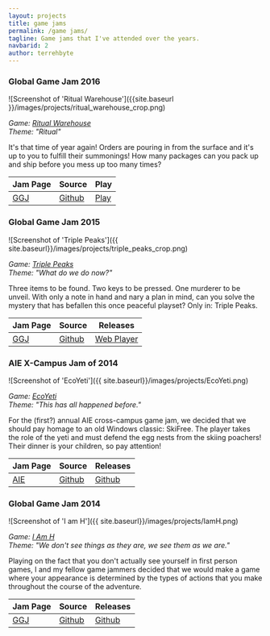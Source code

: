 ```yaml
---
layout: projects
title: game jams
permalink: /game jams/
tagline: Game jams that I've attended over the years.
navbarid: 2
author: terrehbyte
---
```


### Global Game Jam 2016
![Screenshot of 'Ritual Warehouse']({{site.baseurl
}}/images/projects/ritual_warehouse_crop.png)

*Game: [Ritual Warehouse](http://globalgamejam.org/2016/games/ritual-warehouse)*  
*Theme: "Ritual"*

It's that time of year again! Orders are pouring in from the surface and it's
up to you to fulfill their summonings! How many packages can you pack up and
ship before you mess up too many times?

Jam Page  | Source       | Play       |
----------|--------------|------------|
[GGJ][10] | [Github][11] | [Play][12] |

[10]:http://globalgamejam.org/2016/games/ritual-warehouse
[11]:https://github.com/terrehbyte/RitualNow
[12]:RitualWarehouseGame

### Global Game Jam 2015
![Screenshot of 'Triple Peaks']({{ site.baseurl}}/images/projects/triple_peaks_crop.png)

*Game: [Triple Peaks](http://globalgamejam.org/2015/games/triple-peaks)*  
*Theme: "What do we do now?"*

Three items to be found. Two keys to be pressed. One murderer to be unveil. With only a note in hand and nary a plan in mind, can you solve the mystery that has befallen this once peaceful playset? Only in: Triple Peaks.

Jam Page | Source      | Releases
---------|-------------|-------------
[GGJ][7] | [Github][8] | [Web Player][9]

[7]:http://globalgamejam.org/2015/games/triple-peaks
[8]:https://github.com/terrehbyte/TriplePeaks
[9]:http://terrehbyte.github.io/TriplePeaks

### AIE X-Campus Jam of 2014
![Screenshot of 'EcoYeti']({{ site.baseurl}}/images/projects/EcoYeti.png)

*Game: [EcoYeti](http://terrehbyte.com/EcoYeti/)*  
*Theme: "This has all happened before."*

For the (first?) annual AIE cross-campus game jam, we decided that we should pay homage to an old Windows classic: SkiFree. The player takes the role of the yeti and must defend the egg nests from the skiing poachers! Their dinner is your children, so pay attention!

Jam Page | Source      | Releases
---------|-------------|-------------
[AIE][1] | [Github][2] | [Github][3]

[1]: http://terrehbyte.com/EcoYeti/
[2]: https://github.com/terrehbyte/EcoYeti
[3]: https://github.com/terrehbyte/EcoYeti/releases/download/v0.0.3/EcoYeti.-.v0.0.3.zip

### Global Game Jam 2014
![Screenshot of 'I am H']({{ site.baseurl}}/images/projects/IamH.png)

*Game: [I Am H](http://globalgamejam.org/2014/games/i-am-h)*  
*Theme: "We don't see things as they are, we see them as we are."*

Playing on the fact that you don't actually see yourself in first person games, I and my fellow game jammers decided that we would make a game where your appearance is determined by the types of actions that you make throughout the course of the adventure.

Jam Page | Source      | Releases
---------|-------------|-------------
[GGJ][4] | [Github][5] | [Github][6]

[4]:http://globalgamejam.org/2014/games/i-am-h
[5]:https://mega.co.nz/#!N00BUSgY!X6RUfiRkPzV2X2m8a3_eumKs9SlCNTKXZ6fiLGwVDj0
[6]:https://mega.co.nz/#!R1lXxIqY!F_04QE94SJa3W1KhtjODBFGU7ZBeYJnAmzztuYAoav0
